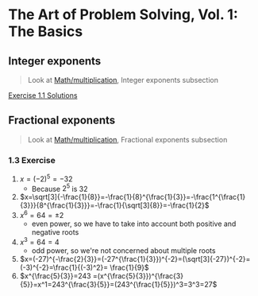 # The Art of Problem Solving, Vol. 1: The Basics

## Integer exponents

> Look at [Math/multiplication](../Math/multiplication.md), Integer exponents subsection

[Exercise 1.1 Solutions](../static/Books/exercises_solution_1.1.jpg)

## Fractional exponents

> Look at [Math/multiplication](../Math/multiplication.md), Fractional exponents subsection

### 1.3 Exercise

1. $x=(-2)^5=-32$
    - Because $2^5$ is 32
2. $x=\sqrt[3]{-\frac{1}{8}}=-\frac{1}{8}^{\frac{1}{3}}=-\frac{1^{\frac{1}{3}}}{8^{\frac{1}{3}}}=-\frac{1}{\sqrt[3]{8}}=-\frac{1}{2}$
3. $x^6=64=\pm2$
    - even power, so we have to take into account both positive and negative roots
4. $x^3=64=4$
    - odd power, so we're not concerned about multiple roots
5. $x=(-27)^{-\frac{2}{3}}=(-27^{\frac{1}{3}})^{-2}=(\sqrt[3]{-27})^{-2}=(-3)^{-2}=\frac{1}{(-3)^2}= \frac{1}{9}$
6. $x^{\frac{5}{3}}=243 =(x^{\frac{5}{3}})^{\frac{3}{5}}=x^1=243^{\frac{3}{5}}=(243^{\frac{1}{5}})^3=3^3=27$
